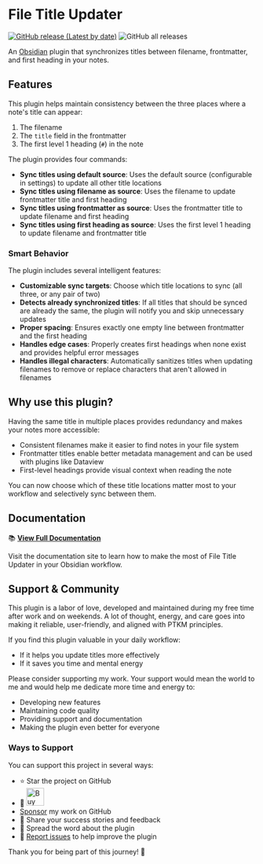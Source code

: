 # File Title Updater

[![GitHub release (Latest by date)](https://img.shields.io/github/v/release/wenlzhang/obsidian-file-title-updater)](https://github.com/wenlzhang/obsidian-file-title-updater/releases) ![GitHub all releases](https://img.shields.io/github/downloads/wenlzhang/obsidian-file-title-updater/total?color=success)

An [Obsidian](https://obsidian.md) plugin that synchronizes titles between filename, frontmatter, and first heading in your notes.

## Features

This plugin helps maintain consistency between the three places where a note's title can appear:

1. The filename
2. The `title` field in the frontmatter
3. The first level 1 heading (`#`) in the note

The plugin provides four commands:

- **Sync titles using default source**: Uses the default source (configurable in settings) to update all other title locations
- **Sync titles using filename as source**: Uses the filename to update frontmatter title and first heading
- **Sync titles using frontmatter as source**: Uses the frontmatter title to update filename and first heading
- **Sync titles using first heading as source**: Uses the first level 1 heading to update filename and frontmatter title

### Smart Behavior

The plugin includes several intelligent features:

- **Customizable sync targets**: Choose which title locations to sync (all three, or any pair of two)
- **Detects already synchronized titles**: If all titles that should be synced are already the same, the plugin will notify you and skip unnecessary updates
- **Proper spacing**: Ensures exactly one empty line between frontmatter and the first heading
- **Handles edge cases**: Properly creates first headings when none exist and provides helpful error messages
- **Handles illegal characters**: Automatically sanitizes titles when updating filenames to remove or replace characters that aren't allowed in filenames

## Why use this plugin?

Having the same title in multiple places provides redundancy and makes your notes more accessible:

- Consistent filenames make it easier to find notes in your file system
- Frontmatter titles enable better metadata management and can be used with plugins like Dataview
- First-level headings provide visual context when reading the note

You can now choose which of these title locations matter most to your workflow and selectively sync between them.

## Documentation

📚 **[View Full Documentation](https://ptkm.net/obsidian-file-title-updater)**

Visit the documentation site to learn how to make the most of File Title Updater in your Obsidian workflow.

## Support & Community

This plugin is a labor of love, developed and maintained during my free time after work and on weekends. A lot of thought, energy, and care goes into making it reliable, user-friendly, and aligned with PTKM principles.

If you find this plugin valuable in your daily workflow:

- If it helps you update titles more effectively
- If it saves you time and mental energy

Please consider supporting my work. Your support would mean the world to me and would help me dedicate more time and energy to:

- Developing new features
- Maintaining code quality
- Providing support and documentation
- Making the plugin even better for everyone

### Ways to Support

You can support this project in several ways:

- ⭐ Star the project on GitHub
- 💝 <a href='https://ko-fi.com/C0C66C1TB' target='_blank'><img height='36' style='border:0px;height:36px;' src='https://storage.ko-fi.com/cdn/kofi1.png?v=3' border='0' alt='Buy Me a Coffee' /></a>
- [Sponsor](https://github.com/sponsors/wenlzhang) my work on GitHub
- 💌 Share your success stories and feedback
- 📢 Spread the word about the plugin
- 🐛 [Report issues](https://github.com/wenlzhang/obsidian-file-title-updater/issues) to help improve the plugin

Thank you for being part of this journey! 🙏
